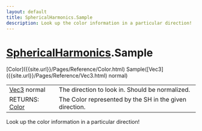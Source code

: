 ```yaml
---
layout: default
title: SphericalHarmonics.Sample
description: Look up the color information in a particular direction!
---
```

# [SphericalHarmonics]({{site.url}}/Pages/Reference/SphericalHarmonics.html).Sample

<div class='signature' markdown='1'>
[Color]({{site.url}}/Pages/Reference/Color.html) Sample([Vec3]({{site.url}}/Pages/Reference/Vec3.html) normal)
</div>

|  |  |
|--|--|
|[Vec3]({{site.url}}/Pages/Reference/Vec3.html) normal|The direction to look in. Should be normalized.|
|RETURNS: [Color]({{site.url}}/Pages/Reference/Color.html)|The Color represented by the SH in the given direction.|

Look up the color information in a particular direction!



